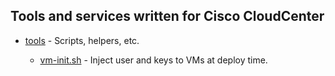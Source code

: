 ## Tools and services written for Cisco CloudCenter

- [tools](https://github.com/grimmtheory/c3/tree/master/tools) - Scripts, helpers, etc.

    + [vm-init.sh](https://github.com/grimmtheory/c3/blob/master/tools/vm-init.sh) - Inject user and keys to VMs at deploy time.
